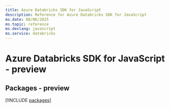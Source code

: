 ```yaml
---
title: Azure Databricks SDK for JavaScript
description: Reference for Azure Databricks SDK for JavaScript
ms.date: 08/06/2025
ms.topic: reference
ms.devlang: javascript
ms.service: databricks
---
```

# Azure Databricks SDK for JavaScript - preview
## Packages - preview
[!INCLUDE [packages](databricks-index.md)]
